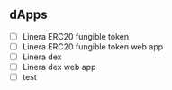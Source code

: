 ## dApps
- [ ] Linera ERC20 fungible token
- [ ] Linera ERC20 fungible token web app
- [ ] Linera dex
- [ ] Linera dex web app
- [ ] test
